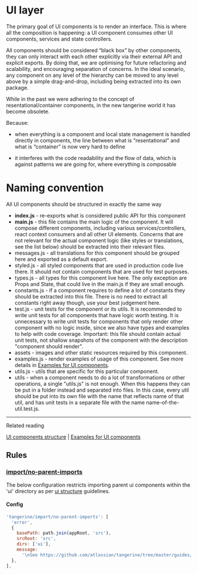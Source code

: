 # UI layer

The primary goal of UI components is to render an interface. This is where all the composition is
happening: a UI component consumes other UI components, services and state controllers.

All components should be considered “black box” by other components, they can only interact with
each other explicitly via their external API and explicit exports. By doing that, we are optimising
for future refactoring and scalability, and encouraging separation of concerns. In the ideal
scenario, any component on any level of the hierarchy can be moved to any level above by a simple
drag-and-drop, including being extracted into its own package.

While in the past we were adhering to the concept of resentational/container components, in the new
tangerine world it has become obsolete.

Because:

- when everything is a component and local state management is handled directly in components, the
  line between what is “resentational” and what is “container” is now very hard to define

- it interferes with the code readability and the flow of data, which is against patterns we are
  going for, where everything is composable

# Naming convention

All UI components should be structured in exactly the same way

- **index.js** - re-exports what is considered public API for this component
- **main.js** - this file contains the main logic of the component. It will compose different
  components, including various services/controllers, react context consumers and all other UI
  elements. Concerns that are not relevant for the actual component logic (like styles or
  translations, see the list below) should be extracted into their relevant files.
- messages.js - all translations for this component should be grouped here and exported as a
  default export.
- styled.js - all styled components that are used in production code live there. It should not
  contain components that are used for test purposes.
- types.js - all types for this component live here. The only exception are Props and State, that
  could live in the main.js if they are small enough.
- constants.js - if a component requires to define a lot of constants they should be extracted
  into this file. There is no need to extract all constants right away though, use your best
  judgement here.
- test.js - unit tests for the component or its utils. It is recommended to write unit tests for
  all components that have logic worth testing. It is unnecessary to write unit tests for
  components that only render other component with no logic inside, since we also have types and
  examples to help with code coverage. Important: this file should contain actual unit tests, not
  shallow snapshots of the component with the description "component should render".
- assets - images and other static resources required by this component.
- examples.js - render examples of usage of this component. See more details in
  [Examples for UI components](../../components/components-types/ui/examples.md).
- utils.js - utils that are specific for this particular component.
- utils - when a component needs to do a lot of transformations or other operations, a single
  "utils.js" is not enough. When this happens they can be put in a folder instead and separated
  into files. In this case, every util should be put into its own file with the name that reflects
  name of that util, and has unit tests in a separate file with the name name-of-the-util.test.js.

---

Related reading

[UI components structure](../../components/components-types/ui/README.md) |
[Examples for UI components](../../components/components-types/ui/examples.md)

## Rules

### [import/no-parent-imports](/packages/eslint-plugin-tangerine/rules/import/no-parent-imports)

The below configuration restricts importing parent ui components within the 'ui' directory as per [ui structure]('./structure.md) guidelines.

#### Config

```js
'tangerine/import/no-parent-imports': [
  'error',
  {
    basePath: path.join(appRoot, 'src'),
    srcRoot: 'src',
    dirs: ['ui'],
    message:
      '\nSee https://github.com/atlassian/tangerine/tree/master/guides/code/app/apps/structure/ui-layer for more details',
  },
],
```

